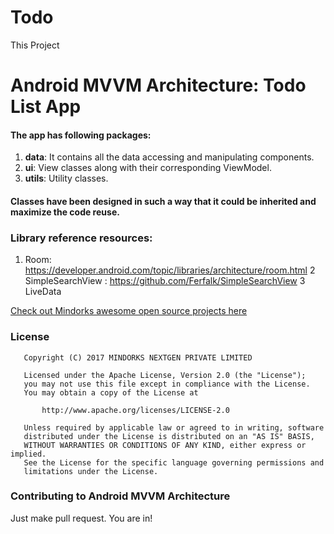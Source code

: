 # Todo
This Project 


# Android MVVM Architecture: Todo List App

#### The app has following packages:
1. **data**: It contains all the data accessing and manipulating components.
2. **ui**: View classes along with their corresponding ViewModel.
3. **utils**: Utility classes.

#### Classes have been designed in such a way that it could be inherited and maximize the code reuse.

### Library reference resources:
1. Room: https://developer.android.com/topic/libraries/architecture/room.html
2 SimpleSearchView : https://github.com/Ferfalk/SimpleSearchView
3 LiveData 


[Check out Mindorks awesome open source projects here](https://mindorks.com/open-source-projects)

### License
```
   Copyright (C) 2017 MINDORKS NEXTGEN PRIVATE LIMITED

   Licensed under the Apache License, Version 2.0 (the "License");
   you may not use this file except in compliance with the License.
   You may obtain a copy of the License at

       http://www.apache.org/licenses/LICENSE-2.0

   Unless required by applicable law or agreed to in writing, software
   distributed under the License is distributed on an "AS IS" BASIS,
   WITHOUT WARRANTIES OR CONDITIONS OF ANY KIND, either express or implied.
   See the License for the specific language governing permissions and
   limitations under the License.
```

### Contributing to Android MVVM Architecture
Just make pull request. You are in!
